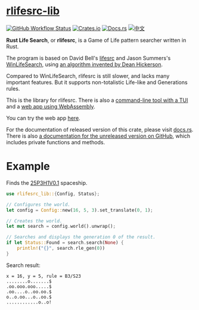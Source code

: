 # [rlifesrc-lib](https://github.com/AlephAlpha/rlifesrc)

[![GitHub Workflow Status](https://img.shields.io/github/workflow/status/AlephAlpha/rlifesrc/test)](https://github.com/AlephAlpha/rlifesrc/actions) [![Crates.io](https://img.shields.io/crates/v/rlifesrc-lib)](https://crates.io/crates/rlifesrc-lib) [![Docs.rs](https://docs.rs/rlifesrc-lib/badge.svg)](https://docs.rs/rlifesrc-lib/) [![中文](https://img.shields.io/badge/readme-%E4%B8%AD%E6%96%87-brightgreen)](README.md)

__Rust Life Search__, or __rlifesrc__, is a Game of Life pattern searcher written in Rust.

The program is based on David Bell's [lifesrc](https://github.com/DavidKinder/Xlife/tree/master/Xlife35/source/lifesearch) and Jason Summers's [WinLifeSearch](https://github.com/jsummers/winlifesearch/), using [an algorithm invented by Dean Hickerson](https://github.com/DavidKinder/Xlife/blob/master/Xlife35/source/lifesearch/ORIGIN).

Compared to WinLifeSearch, rlifesrc is still slower, and lacks many important features. But it supports non-totalistic Life-like and Generations rules.

This is the library for rlifesrc. There is also a [command-line tool with a TUI](https://github.com/AlephAlpha/rlifesrc/tree/master/tui) and a [web app using WebAssembly](https://github.com/AlephAlpha/rlifesrc/tree/master/web).

You can try the web app [here](https://alephalpha.github.io/rlifesrc/).

For the documentation of released version of this crate, please visit [docs.rs](https://docs.rs/rlifesrc-lib/). There is also [a documentation for the unreleased version on GitHub](https://alephalpha.github.io/rlifesrc-doc/rlifesrc_lib/), which includes private functions and methods.

# Example

Finds the [25P3H1V0.1](https://conwaylife.com/wiki/25P3H1V0.1) spaceship.

```rust
use rlifesrc_lib::{Config, Status};

// Configures the world.
let config = Config::new(16, 5, 3).set_translate(0, 1);

// Creates the world.
let mut search = config.world().unwrap();

// Searches and displays the generation 0 of the result.
if let Status::Found = search.search(None) {
    println!("{}", search.rle_gen(0))
}
```

Search result:

```plaintext
x = 16, y = 5, rule = B3/S23
........o.......$
.oo.ooo.ooo.....$
.oo....o..oo.oo.$
o..o.oo...o..oo.$
............o..o!
```